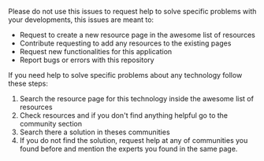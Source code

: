 Please do not use this issues to request help to solve specific problems with your developments, this issues are meant to:

* Request to create a new resource page in the awesome list of resources
* Contribute requesting to add any resources to the existing pages
* Request new functionalities for this application
* Report bugs or errors with this repository

If you need help to solve specific problems about any technology follow these steps:

1. Search the resource page for this technology inside the awesome list of resources
2. Check resources and if you don't find anything helpful go to the community section
3. Search there a solution in theses communities
4. If you do not find the solution, request help at any of communities you found before and mention the experts you found in the same page.
